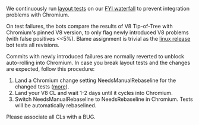 We continuously run [layout tests](https://chromium.googlesource.com/chromium/src/+/master/docs/testing/layout_tests.md) on our [FYI waterfall](https://build.chromium.org/p/client.v8.fyi/console?branch=master) to prevent integration problems with Chromium.

On test failures, the bots compare the results of V8 Tip-of-Tree with Chromium's pinned V8 version, to only flag newly introduced V8 problems (with false positives <<5%). Blame assignment is trivial as the [linux release](https://build.chromium.org/p/client.v8.fyi/builders/V8-Blink%20Linux%2064) bot tests all revisions.

Commits with newly introduced failures are normally reverted to unblock auto-rolling into Chromium. In case you break layout tests and the changes are expected, follow this procedure:

  1. Land a Chromium change setting NeedsManualRebaseline for the changed tests ([more](https://chromium.googlesource.com/chromium/src/+/master/docs/testing/layout_test_expectations.md#How-to-rebaseline)).
  1. Land your V8 CL and wait 1-2 days until it cycles into Chromium.
  1. Switch NeedsManualRebaseline to NeedsRebaseline in Chromium. Tests will be automatically rebaselined.

Please associate all CLs with a BUG.